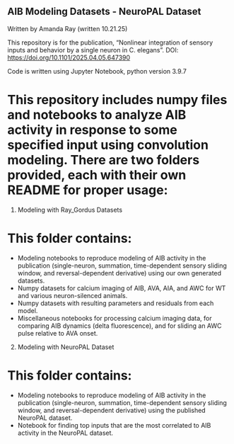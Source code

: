 ## AIB Modeling Datasets - NeuroPAL Dataset ## 
Written by Amanda Ray (written 10.21.25)

This repository is for the publication, “Nonlinear integration of sensory inputs and behavior by a single neuron in C. elegans”.
DOI: https://doi.org/10.1101/2025.04.05.647390

Code is written using Jupyter Notebook, python version 3.9.7


# This repository includes numpy files and notebooks to analyze AIB activity in response to some specified input using convolution modeling. There are two folders provided, each with their own README for proper usage:

1. Modeling with Ray_Gordus Datasets
# This folder contains:
- Modeling notebooks to reproduce modeling of AIB activity in the publication (single-neuron, summation, time-dependent sensory sliding window, and reversal-dependent derivative) using our own generated datasets.
- Numpy datasets for calcium imaging of AIB, AVA, AIA, and AWC for WT and various neuron-silenced animals. 
- Numpy datasets with resulting parameters and residuals from each model. 
- Miscellaneous notebooks for processing calcium imaging data, for comparing AIB dynamics (delta fluorescence), and for sliding an AWC pulse relative to AVA onset.

2. Modeling with NeuroPAL Dataset
# This folder contains:
- Modeling notebooks to reproduce modeling of AIB activity in the publication (single-neuron, summation, time-dependent sensory sliding window, and reversal-dependent derivative) using the published NeuroPAL dataset.
- Notebook for finding top inputs that are the most correlated to AIB activity in the NeuroPAL dataset.
